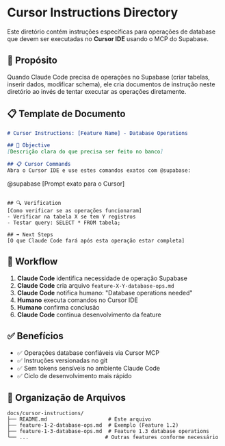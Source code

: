 # Cursor Instructions Directory

Este diretório contém instruções específicas para operações de database que devem ser executadas no **Cursor IDE** usando o MCP do Supabase.

## 🎯 Propósito

Quando Claude Code precisa de operações no Supabase (criar tabelas, inserir dados, modificar schema), ele cria documentos de instrução neste diretório ao invés de tentar executar as operações diretamente.

## 📋 Template de Documento

```markdown
# Cursor Instructions: [Feature Name] - Database Operations

## 🎯 Objective
[Descrição clara do que precisa ser feito no banco]

## 📋 Cursor Commands
Abra o Cursor IDE e use estes comandos exatos com @supabase:

```
@supabase [Prompt exato para o Cursor]
```

## 🔍 Verification
[Como verificar se as operações funcionaram]
- Verificar na tabela X se tem Y registros
- Testar query: SELECT * FROM tabela;

## ➡️ Next Steps
[O que Claude Code fará após esta operação estar completa]
```

## 🔄 Workflow

1. **Claude Code** identifica necessidade de operação Supabase
2. **Claude Code** cria arquivo `feature-X-Y-database-ops.md`
3. **Claude Code** notifica humano: "Database operations needed"
4. **Humano** executa comandos no Cursor IDE
5. **Humano** confirma conclusão
6. **Claude Code** continua desenvolvimento da feature

## ✅ Benefícios

- ✅ Operações database confiáveis via Cursor MCP
- ✅ Instruções versionadas no git
- ✅ Sem tokens sensíveis no ambiente Claude Code
- ✅ Ciclo de desenvolvimento mais rápido

## 📁 Organização de Arquivos

```
docs/cursor-instructions/
├── README.md                    # Este arquivo
├── feature-1-2-database-ops.md  # Exemplo (Feature 1.2)
├── feature-1-3-database-ops.md  # Feature 1.3 database operations
└── ...                         # Outras features conforme necessário
```